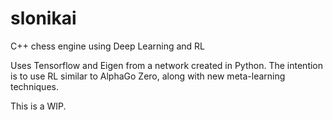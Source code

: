 # slonikai
C++ chess engine using Deep Learning and RL

Uses Tensorflow and Eigen from a network created in Python. The intention is to use RL similar to AlphaGo Zero, along with new meta-learning techniques.

This is a WIP.

